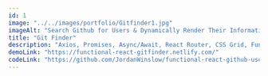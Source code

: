 ```yaml
---
id: 1
image: "../../images/portfolio/Gitfinder1.jpg"
imageAlt: "Search Github for Users & Dynamically Render Their Information in a Responsive Grid"
title: "Git Finder"
description: "Axios, Promises, Async/Await, React Router, CSS Grid, Functional OOP, Context & Styled-Components."
demoLink: "https://functional-react-gitfinder.netlify.com/"
codeLink: "https://github.com/JordanWinslow/functional-react-github-user-finder"
---
```

